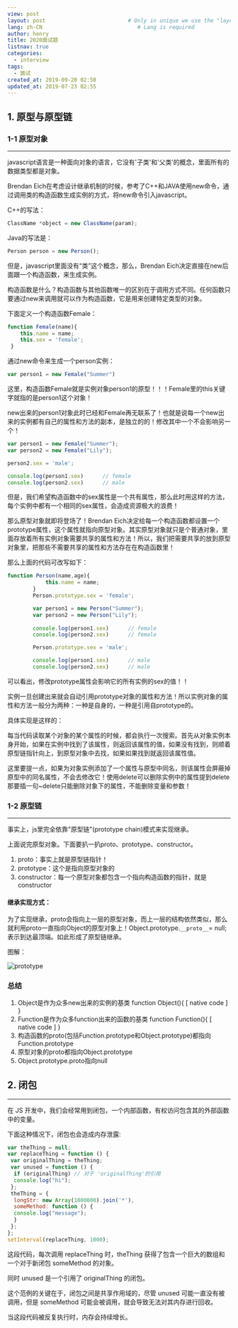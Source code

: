 ```yaml
---
view: post
layout: post                          # Only in unique we use the "layout: post"
lang: zh-CN                              # Lang is required
author: henry
title: 2020面试题 
listnav: true
categories:
  - interview
tags:
  - 面试
created_at: 2019-09-20 02:50
updated_at: 2019-07-23 02:55
---
```

## 1. 原型与原型链
### 1-1 原型对象
---
javascript语言是一种面向对象的语言，它没有'子类'和'父类'的概念，里面所有的数据类型都是对象。

Brendan Eich在考虑设计继承机制的时候，参考了C++和JAVA使用new命令，通过调用类的构造函数生成实例的方式，将new命令引入javascript。

C++的写法：
```js
ClassName *object = new ClassName(param);
```
Java的写法是：
```js
Person person = new Person();
```
但是，javascript里面没有“类”这个概念，那么，Brendan Eich决定直接在new后面跟一个构造函数，来生成实例。

构造函数是什么？构造函数与其他函数唯一的区别在于调用方式不同。任何函数只要通过new来调用就可以作为构造函数，它是用来创建特定类型的对象。

下面定义一个构造函数Female：
```js
function Female(name){
    this.name = name;
    this.sex = 'female';  
 }
```
通过new命令来生成一个person实例：
```js
var person1 = new Female("Summer")
```
这里，构造函数Female就是实例对象person1的原型！！！Female里的this关键字就指的是person1这个对象！

new出来的person1对象此时已经和Female再无联系了！也就是说每一个new出来的实例都有自己的属性和方法的副本，是独立的的！修改其中一个不会影响另一个！
```js
var person1 = new Female("Summer");
var person2 = new Female("Lily");

person2.sex = 'male';

console.log(person1.sex)      // female
console.log(person2.sex)      // male
```
但是，我们希望构造函数中的sex属性是一个共有属性，那么此时用这样的方法，每个实例中都有一个相同的sex属性，会造成资源极大的浪费！

那么原型对象就即将登场了！Brendan Eich决定给每一个构造函数都设置一个prototype属性，这个属性就指向原型对象。其实原型对象就只是个普通对象，里面存放着所有实例对象需要共享的属性和方法！所以，我们把需要共享的放到原型对象里，把那些不需要共享的属性和方法存在在构造函数里！

那么上面的代码可改写如下：
```js
function Person(name,age){
            this.name = name;
        }
        Person.prototype.sex = 'female';

        var person1 = new Person("Summer");
        var person2 = new Person("Lily");
        
        console.log(person1.sex)      // female
        console.log(person2.sex)      // female

        Person.prototype.sex = 'male';

        console.log(person1.sex)      // male
        console.log(person2.sex)      // male
```
可以看出，修改prototype属性会影响它的所有实例的sex的值！！

实例一旦创建出来就会自动引用prototype对象的属性和方法！所以实例对象的属性和方法一般分为两种：一种是自身的，一种是引用自prototype的。

具体实现是这样的：

每当代码读取某个对象的某个属性的时候，都会执行一次搜索。首先从对象实例本身开始，如果在实例中找到了该属性，则返回该属性的值，如果没有找到，则顺着原型链指针向上，到原型对象中去找，如果如果找到就返回该属性值。

这里要提一点，如果为对象实例添加了一个属性与原型中同名，则该属性会屏蔽掉原型中的同名属性，不会去修改它！使用delete可以删除实例中的属性提到delete那要插一句~delete只能删除对象下的属性，不能删除变量和参数！

### 1-2 原型链
---
事实上，js里完全依靠"原型链"(prototype chain)模式来实现继承。

上面说完原型对象。下面要扒一扒proto、prototype、constructor。
1. proto：事实上就是原型链指针！
2. prototype：这个是指向原型对象的
3. constructor：每一个原型对象都包含一个指向构造函数的指针，就是constructor
#### 继承实现方式：
为了实现继承，proto会指向上一层的原型对象，而上一层的结构依然类似，那么就利用proto一直指向Object的原型对象上！Object.prototype.`__proto__`= null;表示到达最顶端。如此形成了原型链继承。

图解：

![prototype](/blog/images/posts/2019/9/prototype.png)

### 总结
1. Object是作为众多new出来的实例的基类 function Object(){ [ native code ] }
2. Function是作为众多function出来的函数的基类 function Function(){ [ native code ] }
3. 构造函数的proto(包括Function.prototype和Object.prototype)都指向Function.prototype
4. 原型对象的proto都指向Object.prototype
5. Object.prototype.proto指向null
## 2. 闭包
---
在 JS 开发中，我们会经常用到闭包，一个内部函数，有权访问包含其的外部函数中的变量。

下面这种情况下，闭包也会造成内存泄露:
```js
var theThing = null;
var replaceThing = function () {
 var originalThing = theThing;
 var unused = function () {
  if (originalThing) // 对于 'originalThing'的引用
  console.log("hi");
 };
 theThing = {
  longStr: new Array(1000000).join('*'),
  someMethod: function () {
  console.log("message");
  }
 };
};
setInterval(replaceThing, 1000);
```
这段代码，每次调用 replaceThing 时，theThing 获得了包含一个巨大的数组和一个对于新闭包 someMethod 的对象。

同时 unused 是一个引用了 originalThing 的闭包。

这个范例的关键在于，闭包之间是共享作用域的，尽管 unused 可能一直没有被调用，但是 someMethod 可能会被调用，就会导致无法对其内存进行回收。

当这段代码被反复执行时，内存会持续增长。